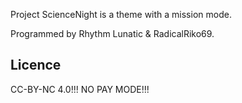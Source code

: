 Project ScienceNight is a theme with a mission mode.

Programmed by Rhythm Lunatic & RadicalRiko69.

Licence
-------
CC-BY-NC 4.0!!! NO PAY MODE!!!
